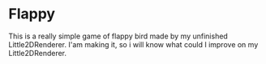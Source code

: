 # Flappy
This is a really simple game of flappy bird made by my unfinished Little2DRenderer. 
I'am making it, so i will know what could I improve on my Little2DRenderer.
